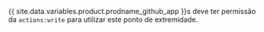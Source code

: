 {{ site.data.variables.product.prodname_github_app }}s deve ter permissão da `actions:write` para utilizar este ponto de extremidade.